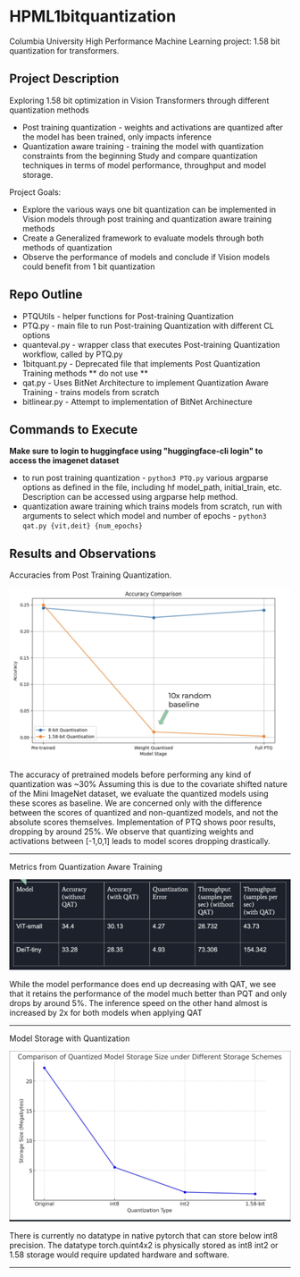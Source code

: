 # HPML1bitquantization
Columbia University High Performance Machine Learning project: 1.58 bit quantization for transformers. 

## Project Description
Exploring 1.58 bit optimization in Vision Transformers through different quantization methods
* Post training quantization - weights and activations are quantized after the model has been trained, only impacts inference
* Quantization aware training - training the model with quantization constraints from the beginning
Study and compare quantization techniques in terms of model performance, throughput and model storage.

Project Goals: 
* Explore the various ways one bit quantization can be implemented in Vision models through post training and quantization aware training methods
* Create a Generalized framework to evaluate models through both methods of quantization
* Observe the performance of  models and conclude if Vision models could benefit from 1 bit quantization

## Repo Outline
* PTQUtils - helper functions for Post-training Quantization
* PTQ.py - main file to run Post-training Quantization with different CL options
* quanteval.py - wrapper class that executes Post-training Quantization workflow, called by PTQ.py
* 1bitquant.py - Deprecated file that implements Post Quantization Training methods ** do not use **
* qat.py - Uses BitNet Architecture to implement Quantization Aware Training - trains models from scratch
* bitlinear.py - Attempt to implementation of BitNet Archinecture

## Commands to Execute
**Make sure to login to huggingface using "huggingface-cli login" to access the imagenet dataset**
* to run post training quantization - ``` python3 PTQ.py ``` various argparse options as defined in the file, including hf model_path, initial_train, etc. Description can be accessed using argparse help method.
* quantization aware training which trains models from scratch, run with arguments to select which model and number of epochs - ``` python3 qat.py {vit,deit} {num_epochs} ```

## Results and Observations

Accuracies from Post Training Quantization. 

![Accuracies from Post Training Quantization](https://github.com/ramanodgers/HPML1bitquantization/blob/main/docs/resultsImages/pqt.png)

The accuracy of pretrained models before performing any kind of quantization was ~30%
Assuming this is due to the covariate shifted nature of the Mini ImageNet dataset, we evaluate the quantized models using these scores as baseline. We are concerned only with the difference between the scores of quantized and non-quantized models, and not the absolute scores themselves.
Implementation of PTQ shows poor results, dropping by around 25%. We observe that quantizing weights and activations between [-1,0,1] leads to model scores dropping drastically.

**************************************************************

Metrics from Quantization Aware Training

![alt text](https://github.com/ramanodgers/HPML1bitquantization/blob/main/docs/resultsImages/qat.png)

While the model performance does end up decreasing with QAT, we see that it retains the performance of the model much better than PQT and only drops by around 5%.
The inference speed on the other hand almost is increased by 2x for both models when applying QAT


**************************************************************

Model Storage with Quantization

![alt text](https://github.com/ramanodgers/HPML1bitquantization/blob/main/docs/resultsImages/storage.png)

There is currently no datatype in native pytorch that can store below int8 precision. The datatype torch.quint4x2 is physically stored as int8 
int2 or 1.58 storage would  require updated hardware and software. 


**************************************************************





